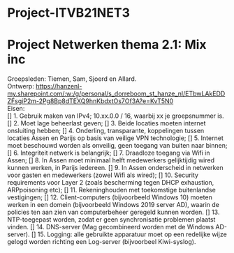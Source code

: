 # Project-ITVB21NET3
# Project Netwerken thema 2.1: Mix inc
Groepsleden: Tiemen, Sam, Sjoerd en Allard. <br>
Ontwerp: https://hanzenl-my.sharepoint.com/:w:/g/personal/s_dorreboom_st_hanze_nl/ETbwLAkEDDZFsgiP2m-2Pg8Bp8dTEXQ9hnKbdxtOs7Of3A?e=KvT5N0 <br>
Eisen:<br>
[] 1. Gebruik maken van IPv4; 10.xx.0.0 / 16, waarbij xx je groepsnummer is.
[] 2. Moet lage beheerlast geven;
[] 3. Beide locaties moeten internet onsluiting hebben;
[] 4. Onderling, transparante, koppelingen tussen locaties Assen en Parijs op basis van veilige VPN
technologie;
[] 5. Internet moet beschouwd worden als onveilig, geen toegang van buiten naar binnen;
[] 6. Integriteit netwerk is belangrijk;
[] 7. Draadloze toegang via Wifi in Assen;
[] 8. In Assen moet minimaal helft medewerkers gelijktijdig wired kunnen werken, in Parijs
iedereen.
[] 9. In Assen onderscheid in netwerken voor gasten en medewerkers (zowel Wifi als wired);
[] 10. Security requirements voor Layer 2 (zoals bescherming tegen DHCP exhaustion, ARPpoisoning etc);
[] 11. Rekeninghouden met toekomstige buitenlandse vestigingen;
[] 12. Client-computers (bijvoorbeeld Windows 10) moeten werken in een domein (bijvoorbeeld
Windows 2019 server AD), waarin de policies ten aan zien van computerbeheer geregeld
kunnen worden.
[] 13. NTP-toegepast worden, zodat er geen synchronisatie problemen plaatst vinden.
[] 14. DNS-server (Mag gecombineerd worden met de Windows AD-server).
[] 15. Logging: alle gebruikte apparatuur moet op een redelijke wijze gelogd worden richting een
Log-server (bijvoorbeel Kiwi-syslog).

